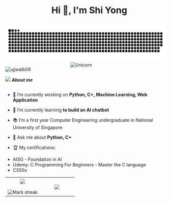 <!--h1 without bottom border-->
<div id="user-content-toc">
  <ul align="center">
    <summary><h1 style="display: inline-block">Hi 👋, I'm Shi Yong</h1></summary>
  </ul>
</div>


<!--- snake -->
<div align="center">
  <img  src="https://github.com/1999AZZAR/1999AZZAR/blob/readme/resources/img/grid-snake.svg"
       alt="snake" /></a>
</div>


<img align="right" width=300px alt="Unicorn" src="https://c.tenor.com/GN73MKBawZYAAAAi/busy-cute.gif" />

<p align="left"> <img src="https://komarev.com/ghpvc/?username=shiyong52&label=Profile%20views&color=0e75b6&style=flat" alt="ujjwalb09" /> </p>

<img src="https://media.giphy.com/media/ObNTw8Uzwy6KQ/giphy.gif" width="30px">&nbsp;***About me***
##
<!--Intro start-->
- 🔭 I’m currently working on **Python, C+, Machine Learning, Web Application**

- 🌱 I’m currently learning **to build an AI chatbot**

<!-- ☁️ I've keen interest in cloud computing. So,I'm learning **AWS** -->

- 📚 I’m a first year Computer Engineering undergraduate in National University of Singapore<br>

- 💬 Ask me about **Python, C+**

- 🏆 My certifications: 
<ul>
  <li>AISG - Foundation in AI</li>
  <li>Udemy: C Programming For Beginners - Master the C language</li>
  <li>CS50x</li>
</ul>
<!--Intro end-->

<!--- stats & Trophy (start) -->
<p align="center">
  <!--- stats (start) -->
<table align="center">
<tr border="none">
<td width="50%" align="center">
  
  <img  align="center"  src="https://github-readme-stats.vercel.app/api?username=shiyong52&theme=dark&show_icons=true&count_private=true" />
  <br></br>
  <img  title="🔥 Get streak stats for your profile at git.io/streak-stats" alt="Mark streak" src="https://github-readme-streak-stats.herokuapp.com/?user=shiyong52&theme=dark&hide_border=false" /> 
</td>

<td width="50%" align="center">

  <img  align="center"  src="https://github-readme-stats.anuraghazra1.vercel.app/api/top-langs/?username=shiyong52&theme=dark&hide_border=false&no-bg=true&no-frame=true&langs_count=10"/>
  
  </td>
</tr>
</table>
<!--- stats (end) -->


</p>        
<!--- stats (end) -->



